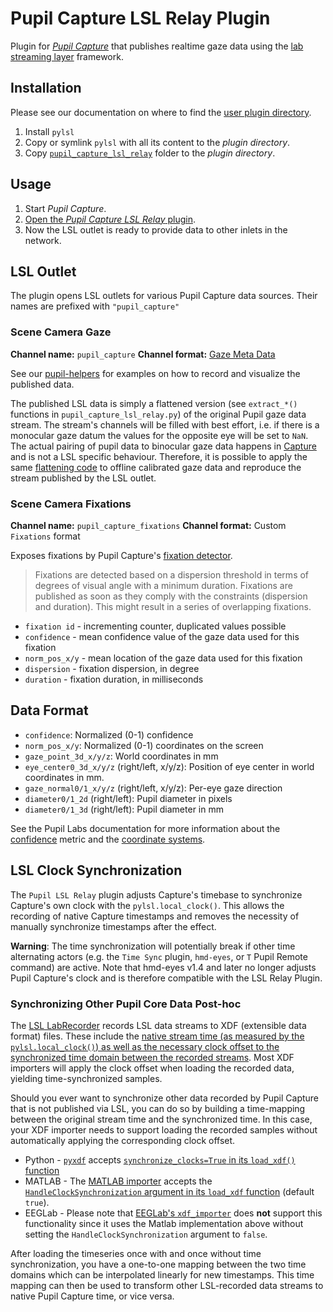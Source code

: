 # Pupil Capture LSL Relay Plugin

Plugin for _[Pupil Capture](https://github.com/pupil-labs/pupil/releases/latest)_ that publishes realtime gaze data using the [lab streaming layer](https://github.com/sccn/labstreaminglayer) framework.

## Installation

Please see our documentation on where to find the [user plugin directory](https://docs.pupil-labs.com/developer/core/plugin-api/#adding-a-plugin).

1. Install `pylsl`
2. Copy or symlink `pylsl` with all its content to the _plugin directory_.
3. Copy [`pupil_capture_lsl_relay`](pupil_capture_lsl_relay) folder to the _plugin directory_.


## Usage

1. Start _Pupil Capture_.
2. [Open the _Pupil Capture LSL Relay_ plugin](https://docs.pupil-labs.com/core/software/pupil-capture/#plugins).
3. Now the LSL outlet is ready to provide data to other inlets in the network.

## LSL Outlet

The plugin opens LSL outlets for various Pupil Capture data sources. Their names are
prefixed with `"pupil_capture"`

### Scene Camera Gaze

**Channel name:** `pupil_capture`
**Channel format:** [Gaze Meta Data](https://github.com/sccn/xdf/wiki/Gaze-Meta-Data)

See our [pupil-helpers](https://github.com/pupil-labs/pupil-helpers/tree/master/LabStreamingLayer)
for examples on how to record and visualize the published data.

The published LSL data is simply a flattened version (see `extract_*()` functions in
`pupil_capture_lsl_relay.py`) of the original Pupil gaze data stream. The stream's
channels will be filled with best effort, i.e. if there is a monocular gaze datum the
values for the opposite eye will be set to `NaN`. The actual pairing of pupil data to
binocular gaze data happens in [Capture](https://github.com/pupil-labs/pupil/blob/master/pupil_src/shared_modules/calibration_routines/gaze_mappers.py#L95-L140)
and is not a LSL specific behaviour. Therefore, it is possible to apply the same
[flattening code](https://github.com/papr/App-PupilLabs/blob/master/pupil_lsl_relay.py#L226-L287)
to offline calibrated gaze data and reproduce the stream published by the LSL outlet.

### Scene Camera Fixations

**Channel name:** `pupil_capture_fixations`
**Channel format:** Custom `Fixations` format

Exposes fixations by Pupil Capture's [fixation detector](https://docs.pupil-labs.com/core/terminology/#fixations).

> Fixations are detected based on a dispersion threshold in terms of degrees of visual
> angle with a minimum duration. Fixations are published as soon as they comply with the
> constraints (dispersion and duration). This might result in a series of overlapping
> fixations.

- `fixation id` - incrementing counter, duplicated values possible
- `confidence` - mean confidence value of the gaze data used for this fixation
- `norm_pos_x/y` - mean location of the gaze data used for this fixation
- `dispersion` - fixation dispersion, in degree
- `duration` - fixation duration, in milliseconds

## Data Format

- `confidence`: Normalized (0-1) confidence
- `norm_pos_x/y`: Normalized (0-1) coordinates on the screen
- `gaze_point_3d_x/y/z`: World coordinates in mm
- `eye_center0_3d_x/y/z` (right/left, x/y/z): Position of eye center in world coordinates in mm.
- `gaze_normal0/1_x/y/z` (right/left, x/y/z): Per-eye gaze direction
- `diameter0/1_2d` (right/left): Pupil diameter in pixels
- `diameter0/1_3d` (right/left): Pupil diameter in mm

See the Pupil Labs documentation for more information about the
[confidence](https://docs.pupil-labs.com/core/terminology/#confidence) metric and the
[coordinate systems](https://docs.pupil-labs.com/core/terminology/#coordinate-system).

## LSL Clock Synchronization

The `Pupil LSL Relay` plugin adjusts Capture's timebase to synchronize Capture's own clock with the `pylsl.local_clock()`. This allows the recording of native Capture timestamps and removes the necessity of manually synchronize timestamps after the effect.

**Warning**: The time synchronization will potentially break if other time alternating actors (e.g. the `Time Sync` plugin, `hmd-eyes`, or `T` Pupil Remote command) are active. Note that hmd-eyes v1.4 and later no longer adjusts Pupil Capture's clock and is therefore compatible with the LSL Relay Plugin.

### Synchronizing Other Pupil Core Data Post-hoc

The [LSL LabRecorder](https://github.com/labstreaminglayer/App-LabRecorder) records LSL data streams to XDF (extensible data format) files. These include the [native stream time (as measured by the `pylsl.local_clock()`) as well as the necessary clock offset to the synchronized time domain between the recorded streams](https://github.com/sccn/xdf/wiki/Specifications#general-comments). Most XDF importers will apply the clock offset when loading the recorded data, yielding time-synchronized samples.

Should you ever want to synchronize other data recorded by Pupil Capture that is not published via LSL, you can do so by building a time-mapping between the original stream time and the synchronized time. In this case, your XDF importer needs to support loading the recorded samples without automatically applying the corresponding clock offset.

- Python - [`pyxdf`](https://github.com/xdf-modules/pyxdf/) accepts [`synchronize_clocks=True` in its `load_xdf()` function](https://github.com/xdf-modules/pyxdf/blob/main/pyxdf/pyxdf.py#L74)
- MATLAB - The [MATLAB importer](https://github.com/xdf-modules/xdf-Matlab/tree/master) accepts the [`HandleClockSynchronization` argument in its `load_xdf` function](https://github.com/xdf-modules/xdf-Matlab/blob/18f699eecb4259fde55e2cf51f874d6966f6d5ba/load_xdf.m#L25-L26) (default `true`).
- EEGLab - Please note that [EEGLab's `xdf_importer`](https://github.com/xdf-modules/xdf-EEGLAB/) does **not** support this functionality since it uses the Matlab implementation above without setting the `HandleClockSynchronization` argument to `false`.

After loading the timeseries once with and once without time synchronization, you have a one-to-one mapping between the two time domains which can be interpolated linearly for new timestamps. This time mapping can then be used to transform other LSL-recorded data streams to native Pupil Capture time, or vice versa.
